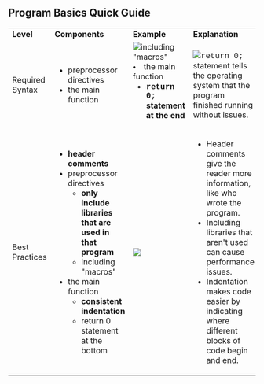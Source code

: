 <h2>Program Basics Quick Guide</h2>
<table>
    <tbody>
        <tr>
            <td><strong>Level</strong></td>
            <td><strong>Components</strong></td>
            <td><strong>Example</strong></td>
            <td><strong>Explanation</strong></td>
        </tr>
        <tr>
            <td>Required Syntax</td>
            <td>
                <ul>
                    <li>preprocessor directives</li>
                    <li>the main function</li>
                </ul>
            </td>
            <td>
                <img src="https://github.com/user-attachments/assets/d8ef632a-7a25-4399-afdf-3efd216fcba0" style="height:auto; width:auto>
            </td>
            <td>
                <ul>
                    <li>If you don't include the correct library for functions you call but don't write, there will be a compiler error.</li>
                    <li>All programs must have exactly one main function to compile and run.</li>
                </ul>
            </td>
        </tr>
        <tr>
            <td>Conventions</td>
            <td>
                <ul>
                    <li>preprocessor directives
                        <ul>
                            <li><strong style="font-family: inherit; font-size: 1rem;">including "macros"</strong></li>
                        </ul>
                    </li>
                    <li>the main function
                        <ul>
                            <li><strong style="font-family: inherit; font-size: 1rem;"><span style="font-family: 'courier new', courier;">return 0;</span> statement at the end</strong></li>
                        </ul>
                    </li>
                </ul>
            </td>
            <td><img src="https://github.com/user-attachments/assets/d99fc476-a933-4228-80ff-0a97b4fcb576" style="height:auto; width:auto></td>
            <td>
                <ul>
                    <li>Macros are like labels which make values in your code easier to read
                        <ul>
                            <li>a variable is not the right tool since the value doesn't change</li>
                            <li>use all caps so you can tell the difference!</li>
                        </ul>
                    </li>
                    <li>The <strong style="font-family: inherit; font-size: 1rem;"><span style="font-family: 'courier new', courier;">return 0;</span></strong> statement tells the operating system that the program finished running without issues.</li>
                </ul>
            </td>
        </tr>
        <tr>
            <td>Best Practices</td>
            <td>
                <ul>
                    <li><strong>header comments</strong></li>
                    <li>preprocessor directives
                        <ul>
                            <li><strong style="font-family: inherit; font-size: 1rem;">only include libraries that are used in that program</strong></li>
                            <li>including "macros"</li>
                        </ul>
                    </li>
                    <li>the main function
                        <ul>
                            <li><strong>consistent indentation</strong></li>
                            <li>return 0 statement at the bottom</li>
                        </ul>
                    </li>
                </ul>
            </td>
            <td><img src="https://github.com/user-attachments/assets/b78a17e7-09b1-4af7-87f3-b2441124277d" style="height:auto; width:auto"></td>
            <td>
                <ul>
                    <li>Header comments give the reader more information, like who wrote the program.</li>
                    <li>Including libraries that aren't used can cause performance issues.</li>
                    <li>Indentation makes code easier by indicating where different blocks of code begin and end.</li>
                </ul>
            </td>
        </tr>
    </tbody>
</table>
